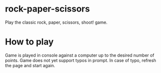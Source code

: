 # rock-paper-scissors

Play the classic rock, paper, scissors, shoot! game.

# How to play

Game is played in console against a computer up to the desired number of points. Game does not yet support typos in prompt. In case of typo, refresh the page and start again.